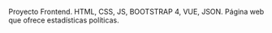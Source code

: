 Proyecto Frontend.  HTML, CSS, JS, BOOTSTRAP 4, VUE, JSON. Página web que ofrece estadísticas políticas.

